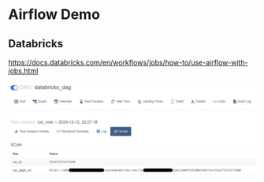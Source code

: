 # Airflow Demo

## Databricks

https://docs.databricks.com/en/workflows/jobs/how-to/use-airflow-with-jobs.html

![databricks_dag_xcom](images/databricks_dag_xcom.png)
